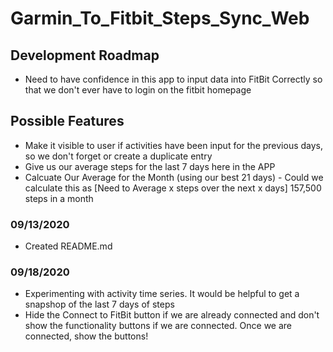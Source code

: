 # Garmin_To_Fitbit_Steps_Sync_Web


## Development Roadmap
* Need to have confidence in this app to input data into FitBit Correctly so that we don't ever have to login on the fitbit homepage


## Possible Features
* Make it visible to user if activities have been input for the previous days, so we don't forget or create a duplicate entry
* Give us our average steps for the last 7 days here in the APP
* Calcuate Our Average for the Month (using our best 21 days)  - Could we calculate this as [Need to Average x steps over the next x days] 157,500 steps in a month


### 09/13/2020
* Created README.md

### 09/18/2020
* Experimenting with activity time series. It would be helpful to get a snapshop of the last 7 days of steps
* Hide the Connect to FitBit button if we are already connected and don't show the functionality buttons if we are connected. Once we are connected, show the buttons!
  